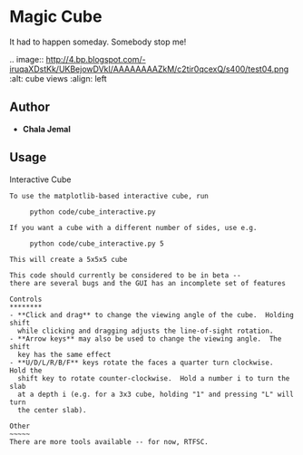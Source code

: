 Magic Cube
==========

It had to happen someday.  Somebody stop me!

.. image:: http://4.bp.blogspot.com/-iruqaXDstKk/UKBejowDVkI/AAAAAAAAZkM/c2tir0qcexQ/s400/test04.png
   :alt: cube views
   :align: left

Author
-------

- **Chala Jemal** 

Usage
-----

Interactive Cube
~~~~~~~~~~~~~~~~
To use the matplotlib-based interactive cube, run 

     python code/cube_interactive.py

If you want a cube with a different number of sides, use e.g.

     python code/cube_interactive.py 5

This will create a 5x5x5 cube

This code should currently be considered to be in beta --
there are several bugs and the GUI has an incomplete set of features

Controls
********
- **Click and drag** to change the viewing angle of the cube.  Holding shift
  while clicking and dragging adjusts the line-of-sight rotation.
- **Arrow keys** may also be used to change the viewing angle.  The shift
  key has the same effect
- **U/D/L/R/B/F** keys rotate the faces a quarter turn clockwise.  Hold the
  shift key to rotate counter-clockwise.  Hold a number i to turn the slab
  at a depth i (e.g. for a 3x3 cube, holding "1" and pressing "L" will turn
  the center slab).

Other
~~~~~
There are more tools available -- for now, RTFSC.
